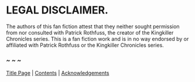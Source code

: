 # LEGAL DISCLAIMER.


The authors of this fan fiction attest that they neither sought permission from nor consulted with Patrick Rothfuss, the creator of the Kingkiller Chronicles series. This is a fan fiction work and is in no way endorsed by or affiliated with Patrick Rothfuss or the Kingkiller Chronicles series.

### ~ ~ ~

[Title Page](Title_Page.md) | [Contents](Contents.md) | [Acknowledgements](Acknowledgements.md)
